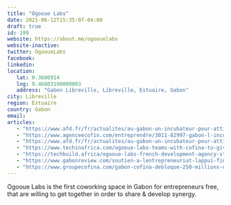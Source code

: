 ```yaml
---
title: "Ogooue Labs"
date: 2021-06-12T15:35:07-04:00
draft: true
id: 199
website: https://about.me/ogoouelabs
website-inactive: 
twitter: OgooueLabs
facebook: 
linkedin: 
location: 
   lat: 0.3606914
   lng: 9.46803190000003
   address: "Gabon Libreville, Libreville, Estuaire, Gabon"
city: Libreville
region: Estuaire
country: Gabon
email: 
articles:
   - "https://www.afd.fr/fr/actualites/au-gabon-un-incubateur-pour-attirer-les-start-de-lafrique-francophone"
   - "https://www.agenceecofin.com/entreprendre/3011-82997-gabon-l-incubateur-ogooue-labs-decroche-un-financement-de-la-cofina-pour-soutenir-les-start-up"
   - "https://www.afd.fr/fr/actualites/au-gabon-un-incubateur-pour-attirer-les-start-de-lafrique-francophone"
   - "https://www.techinafrica.com/ogooue-labs-teams-with-cofina-to-give-250m-cfa-francs-to-gabon-startups/"
   - "https://techbuild.africa/ogooue-labs-french-development-agency-startx-241/"
   - "https://www.gabonreview.com/soutien-a-lentrepreneuriat-lappui-financier-de-250-millions-de-cofina-a-ogooue-labs/"
   - "https://www.groupecofina.com/gabon-cofina-debloque-250-millions-de-fcfa-pour-le-programme-start-x-241-de-lincubateur-ogooue-labs-2/"
---
```

Ogooue Labs is the first coworking space in Gabon for entrepreneurs free, that are willing to get together in order to share & develop synergy.  
